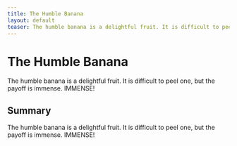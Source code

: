 ```yaml
---
title: The Humble Banana
layout: default
teaser: The humble banana is a delightful fruit. It is difficult to peel one, but the payoff is immense. IMMENSE!
---
```


# The Humble Banana

The humble banana is a delightful fruit. It is difficult to peel one, but the payoff is immense. IMMENSE!

## Summary

The humble banana is a delightful fruit. It is difficult to peel one, but the payoff is immense. IMMENSE!
